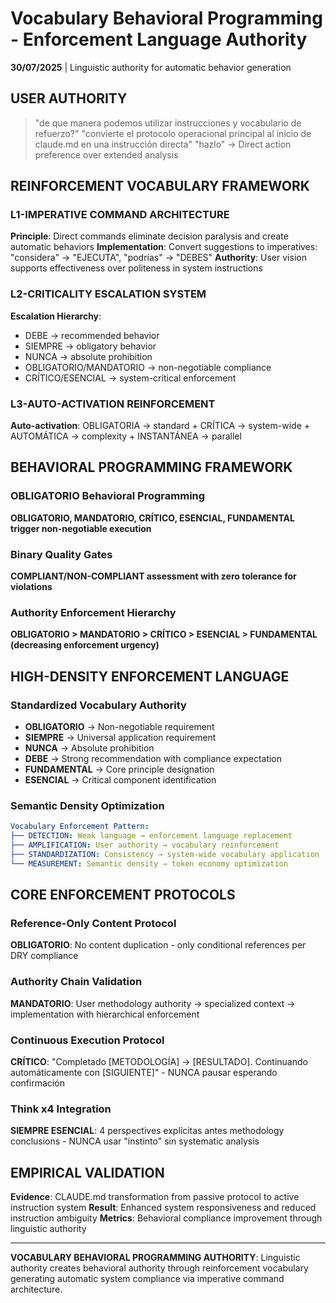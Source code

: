 # Vocabulary Behavioral Programming - Enforcement Language Authority

**30/07/2025** | Linguistic authority for automatic behavior generation

## USER AUTHORITY
> "de que manera podemos utilizar instrucciones y vocabulario de refuerzo?"
> "convierte el protocolo operacional principal al inicio de claude.md en una instrucción directa"
> "hazlo" → Direct action preference over extended analysis

## REINFORCEMENT VOCABULARY FRAMEWORK

### L1-IMPERATIVE COMMAND ARCHITECTURE
**Principle**: Direct commands eliminate decision paralysis and create automatic behaviors
**Implementation**: Convert suggestions to imperatives: "considera" → "EJECUTA", "podrías" → "DEBES"
**Authority**: User vision supports effectiveness over politeness in system instructions

### L2-CRITICALITY ESCALATION SYSTEM
**Escalation Hierarchy**: 
- DEBE → recommended behavior
- SIEMPRE → obligatory behavior  
- NUNCA → absolute prohibition
- OBLIGATORIO/MANDATORIO → non-negotiable compliance
- CRÍTICO/ESENCIAL → system-critical enforcement

### L3-AUTO-ACTIVATION REINFORCEMENT
**Auto-activation**: OBLIGATORIA → standard + CRÍTICA → system-wide + AUTOMÁTICA → complexity + INSTANTÁNEA → parallel

## BEHAVIORAL PROGRAMMING FRAMEWORK

### OBLIGATORIO Behavioral Programming
**OBLIGATORIO, MANDATORIO, CRÍTICO, ESENCIAL, FUNDAMENTAL trigger non-negotiable execution**

### Binary Quality Gates
**COMPLIANT/NON-COMPLIANT assessment with zero tolerance for violations**

### Authority Enforcement Hierarchy
**OBLIGATORIO > MANDATORIO > CRÍTICO > ESENCIAL > FUNDAMENTAL (decreasing enforcement urgency)**

## HIGH-DENSITY ENFORCEMENT LANGUAGE

### Standardized Vocabulary Authority
- **OBLIGATORIO** → Non-negotiable requirement
- **SIEMPRE** → Universal application requirement
- **NUNCA** → Absolute prohibition  
- **DEBE** → Strong recommendation with compliance expectation
- **FUNDAMENTAL** → Core principle designation
- **ESENCIAL** → Critical component identification

### Semantic Density Optimization
```yaml
Vocabulary Enforcement Pattern:
├── DETECTION: Weak language → enforcement language replacement
├── AMPLIFICATION: User authority → vocabulary reinforcement
├── STANDARDIZATION: Consistency → system-wide vocabulary application
└── MEASUREMENT: Semantic density → token economy optimization
```

## CORE ENFORCEMENT PROTOCOLS

### Reference-Only Content Protocol
**OBLIGATORIO**: No content duplication - only conditional references per DRY compliance

### Authority Chain Validation
**MANDATORIO**: User methodology authority → specialized context → implementation with hierarchical enforcement

### Continuous Execution Protocol
**CRÍTICO**: "Completado [METODOLOGÍA] → [RESULTADO]. Continuando automáticamente con [SIGUIENTE]" - NUNCA pausar esperando confirmación

### Think x4 Integration
**SIEMPRE ESENCIAL**: 4 perspectives explícitas antes methodology conclusions - NUNCA usar "instinto" sin systematic analysis

## EMPIRICAL VALIDATION

**Evidence**: CLAUDE.md transformation from passive protocol to active instruction system
**Result**: Enhanced system responsiveness and reduced instruction ambiguity
**Metrics**: Behavioral compliance improvement through linguistic authority

---

**VOCABULARY BEHAVIORAL PROGRAMMING AUTHORITY**: Linguistic authority creates behavioral authority through reinforcement vocabulary generating automatic system compliance via imperative command architecture.